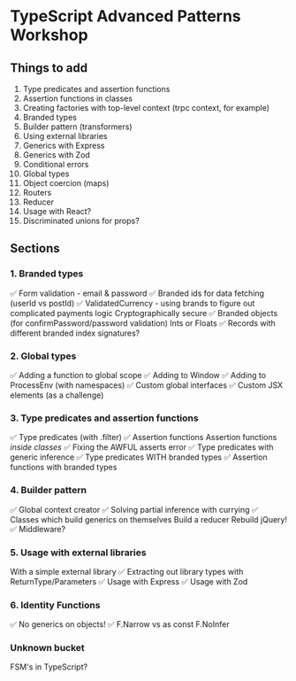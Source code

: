 # TypeScript Advanced Patterns Workshop

## Things to add

1. Type predicates and assertion functions
1. Assertion functions in classes
1. Creating factories with top-level context (trpc context, for example)
1. Branded types
1. Builder pattern (transformers)
1. Using external libraries
1. Generics with Express
1. Generics with Zod
1. Conditional errors
1. Global types
1. Object coercion (maps)
1. Routers
1. Reducer
1. Usage with React?
1. Discriminated unions for props?

## Sections

### 1. Branded types

✅ Form validation - email & password
✅ Branded ids for data fetching (userId vs postId)
✅ ValidatedCurrency - using brands to figure out complicated payments logic
Cryptographically secure
✅ Branded objects (for confirmPassword/password validation)
Ints or Floats
✅ Records with different branded index signatures?

### 2. Global types

✅ Adding a function to global scope
✅ Adding to Window
✅ Adding to ProcessEnv (with namespaces)
✅ Custom global interfaces
✅ Custom JSX elements (as a challenge)

### 3. Type predicates and assertion functions

✅ Type predicates (with .filter)
✅ Assertion functions
Assertion functions _inside classes_
✅ Fixing the AWFUL asserts error
✅ Type predicates with generic inference
✅ Type predicates WITH branded types
✅ Assertion functions with branded types

### 4. Builder pattern

✅ Global context creator
✅ Solving partial inference with currying
✅ Classes which build generics on themselves
Build a reducer
Rebuild jQuery!
✅ Middleware?

### 5. Usage with external libraries

With a simple external library
✅ Extracting out library types with ReturnType/Parameters
✅ Usage with Express
✅ Usage with Zod

### 6. Identity Functions

✅ No generics on objects!
✅ F.Narrow vs as const
F.NoInfer

<!-- satisfies -->

<!-- Custom satisfies -->

### Unknown bucket

FSM's in TypeScript?
